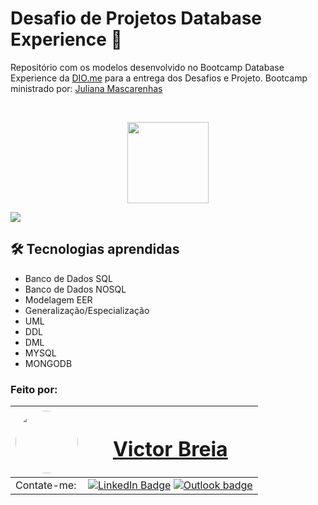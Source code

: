 # Desafio de Projetos Database Experience 🐬
Repositório com os modelos desenvolvido no Bootcamp Database Experience da [DIO.me](https://dio.me) para a entrega dos Desafios e Projeto.
Bootcamp ministrado por: [Juliana Mascarenhas](https://github.com/julianazanelatto)

 <br />
 <div align="center">

<a href="https://web.dio.me/track/database-experience"><img src="https://hermes.dio.me/tracks/7df7e300-b035-4b09-a7ad-34d1cb18f9a6.png" width="130"/></a>

</div>
<a href="https://www.dio.me/certificate/E34878E4"><img src="https://hermes.digitalinnovation.one/certificates/cover/E34878E4.jpg" /></a>

## 🛠️ Tecnologias aprendidas

- Banco de Dados SQL
- Banco de Dados NOSQL 
- Modelagem EER
- Generalização/Especialização
- UML
- DDL
- DML
- MYSQL
- MONGODB

### Feito por:

| <a  href="https://www.linkedin.com/in/victor-breia/"> <img  style="border-radius: 50%;"  src="https://i.imgur.com/lGrTp6M.png" width="100px;"  alt=""/> |<h1> [Victor Breia](https://www.linkedin.com/in/victor-breia/)</a>                                                                      </h1>                                                                                                                                                                                    |
| ----------------------------------------------------------------------------------------------------------------------------------------------------------------------------------------------------------------------------- | ---------------------------------------------------------------------------------------------------------------------------------------------------------------------------------------------------------------------------------------------------------------------------------------------------------------------- |
| Contate-me:                                                                                                                                                                                                                   | [![LinkedIn Badge](https://img.shields.io/badge/linkedin-blue?logo=linkedin&style=for-the-badge&logoColor=white)](https://www.linkedin.com/in/victor-breia/) [![Outlook badge](https://img.shields.io/badge/outlook-blue?logo=microsoftoutlook&style=for-the-badge&logoColor=white)](mailto:victordaschagas@outlook.com) |
